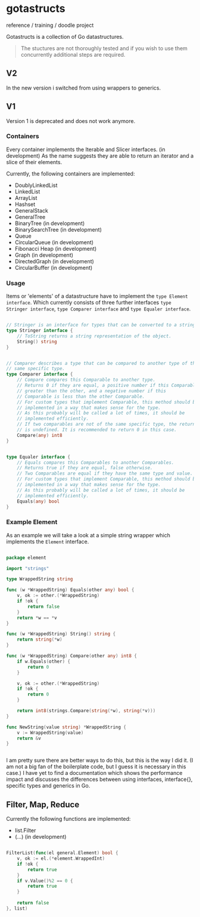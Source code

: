 # gotastructs
reference / training / doodle project

Gotastructs is a collection of Go datastructures.
> The stuctures are not thoroughly tested and if you
wish to use them concurrently additional steps are required.

## V2
In the new version i switched from using wrappers to generics.

## V1

Version 1 is deprecated and does not work anymore.

### Containers

Every container implements the Iterable and Slicer interfaces. (in development)
As the name suggests they are able to return an iterator and a slice of their elements.

Currently, the following containers are implemented:
- DoublyLinkedList
- LinkedList
- ArrayList
- Hashset
- GeneralStack
- GeneralTree
- BinaryTree (in development)
- BinarySearchTree (in development)
- Queue
- CircularQueue (in development)
- Fibonacci Heap (in development)
- Graph (in development)
- DirectedGraph (in development)
- CircularBuffer (in development)

### Usage

Items or 'elements' of a datastructure have to implement the `type Element interface`.
Which currently consists of three further interfaces `type Stringer interface`, `type Comparer interface`
and `type Equaler interface`.

```go

// Stringer is an interface for types that can be converted to a string.
type Stringer interface {
    // ToString returns a string representation of the object.
    String() string
}

```

```go

// Comparer describes a type that can be compared to another type of the
// same specific type.
type Comparer interface {
    // Compare compares this Comparable to another type.
    // Returns 0 if they are equal, a positive number if this Comparable is
    // greater than the other, and a negative number if this
    // Comparable is less than the other Comparable.
    // For custom types that implement Comparable, this method should be
    // implemented in a way that makes sense for the type.
    // As this probably will be called a lot of times, it should be
    // implemented efficiently.
    // If two comparables are not of the same specific type, the return value
    // is undefined. It is recommended to return 0 in this case.
    Compare(any) int8
}

```

```go

type Equaler interface {
    // Equals compares this Comparables to another Comparables.
    // Returns true if they are equal, false otherwise.
    // Two Comparables are equal if they have the same type and value.
    // For custom types that implement Comparable, this method should be
    // implemented in a way that makes sense for the type.
    // As this probably will be called a lot of times, it should be
    // implemented efficiently.
    Equals(any) bool
}

```

### Example Element

As an example we will take a look at a simple string wrapper which implements the `Element` interface.
```go

package element

import "strings"

type WrappedString string

func (w *WrappedString) Equals(other any) bool {
	v, ok := other.(*WrappedString)
	if !ok {
		return false
	}
	return *w == *v
}

func (w *WrappedString) String() string {
	return string(*w)
}

func (w *WrappedString) Compare(other any) int8 {
	if w.Equals(other) {
		return 0
	}

	v, ok := other.(*WrappedString)
	if !ok {
		return 0
	}

	return int8(strings.Compare(string(*w), string(*v)))
}

func NewString(value string) *WrappedString {
	v := WrappedString(value)
	return &v
}



```

I am pretty sure there are better ways to do this, but this is the way I did it.
(I am not a big fan of the boilerplate code, but I guess it is necessary in this case.)
I have yet to find a documentation which shows the performance impact and discusses the
differences between using interfaces, interface{}, specific types and generics in Go.

## Filter, Map, Reduce

Currently the following functions are implemented:
- list.Filter
- (...) (in development)

```go

FilterList(func(el general.Element) bool {
    v, ok := el.(*element.WrappedInt)
    if !ok {
        return true
    }
    if v.Value()%2 == 0 {
        return true
    }
    
    return false
}, list)

```

